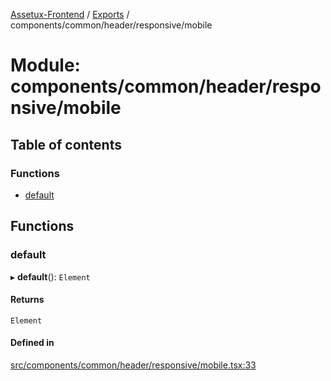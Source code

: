 [Assetux-Frontend](../README.md) / [Exports](../modules.md) / components/common/header/responsive/mobile

# Module: components/common/header/responsive/mobile

## Table of contents

### Functions

- [default](components_common_header_responsive_mobile.md#default)

## Functions

### default

▸ **default**(): `Element`

#### Returns

`Element`

#### Defined in

[src/components/common/header/responsive/mobile.tsx:33](https://github.com/ASSETUX/frontend/blob/9a68660/src/components/common/header/responsive/mobile.tsx#L33)
